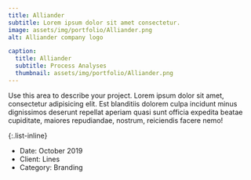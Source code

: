 ```yaml
---
title: Alliander
subtitle: Lorem ipsum dolor sit amet consectetur.
image: assets/img/portfolio/Alliander.png
alt: Alliander company logo

caption:
  title: Alliander
  subtitle: Process Analyses
  thumbnail: assets/img/portfolio/Alliander.png
---
```

Use this area to describe your project. Lorem ipsum dolor sit amet, consectetur adipisicing elit. Est blanditiis dolorem culpa incidunt minus dignissimos deserunt repellat aperiam quasi sunt officia expedita beatae cupiditate, maiores repudiandae, nostrum, reiciendis facere nemo!

{:.list-inline}
- Date: October 2019
- Client: Lines
- Category: Branding

